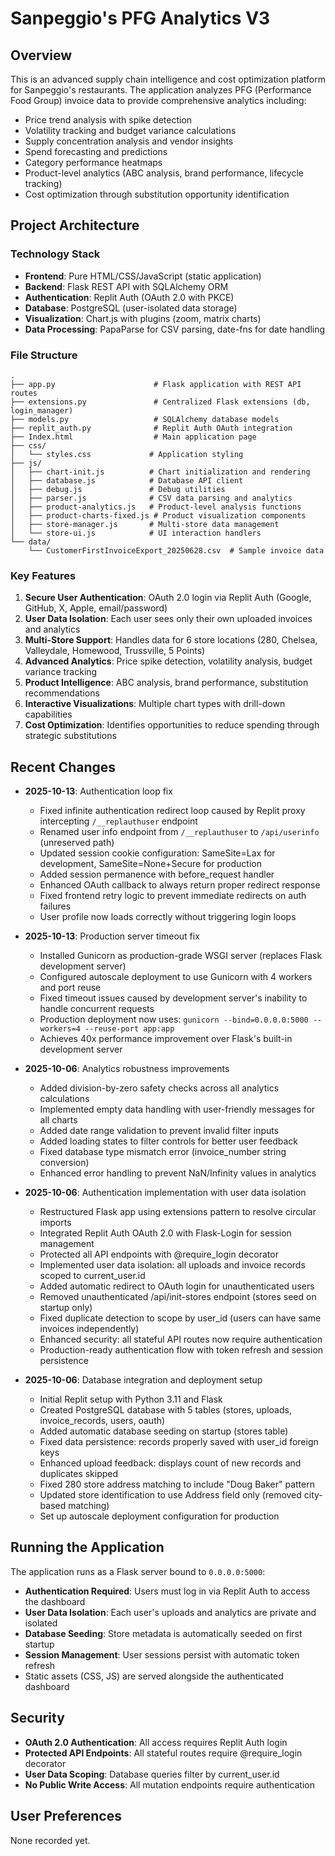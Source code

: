 # Sanpeggio's PFG Analytics V3

## Overview
This is an advanced supply chain intelligence and cost optimization platform for Sanpeggio's restaurants. The application analyzes PFG (Performance Food Group) invoice data to provide comprehensive analytics including:

- Price trend analysis with spike detection
- Volatility tracking and budget variance calculations
- Supply concentration analysis and vendor insights
- Spend forecasting and predictions
- Category performance heatmaps
- Product-level analytics (ABC analysis, brand performance, lifecycle tracking)
- Cost optimization through substitution opportunity identification

## Project Architecture

### Technology Stack
- **Frontend**: Pure HTML/CSS/JavaScript (static application)
- **Backend**: Flask REST API with SQLAlchemy ORM
- **Authentication**: Replit Auth (OAuth 2.0 with PKCE)
- **Database**: PostgreSQL (user-isolated data storage)
- **Visualization**: Chart.js with plugins (zoom, matrix charts)
- **Data Processing**: PapaParse for CSV parsing, date-fns for date handling

### File Structure
```
.
├── app.py                      # Flask application with REST API routes
├── extensions.py               # Centralized Flask extensions (db, login_manager)
├── models.py                   # SQLAlchemy database models
├── replit_auth.py              # Replit Auth OAuth integration
├── Index.html                  # Main application page
├── css/
│   └── styles.css             # Application styling
├── js/
│   ├── chart-init.js          # Chart initialization and rendering
│   ├── database.js            # Database API client
│   ├── debug.js               # Debug utilities
│   ├── parser.js              # CSV data parsing and analytics
│   ├── product-analytics.js   # Product-level analysis functions
│   ├── product-charts-fixed.js # Product visualization components
│   ├── store-manager.js       # Multi-store data management
│   └── store-ui.js            # UI interaction handlers
└── data/
    └── CustomerFirstInvoiceExport_20250628.csv  # Sample invoice data
```

### Key Features
1. **Secure User Authentication**: OAuth 2.0 login via Replit Auth (Google, GitHub, X, Apple, email/password)
2. **User Data Isolation**: Each user sees only their own uploaded invoices and analytics
3. **Multi-Store Support**: Handles data for 6 store locations (280, Chelsea, Valleydale, Homewood, Trussville, 5 Points)
4. **Advanced Analytics**: Price spike detection, volatility analysis, budget variance tracking
5. **Product Intelligence**: ABC analysis, brand performance, substitution recommendations
6. **Interactive Visualizations**: Multiple chart types with drill-down capabilities
7. **Cost Optimization**: Identifies opportunities to reduce spending through strategic substitutions

## Recent Changes
- **2025-10-13**: Authentication loop fix
  - Fixed infinite authentication redirect loop caused by Replit proxy intercepting `/__replauthuser` endpoint
  - Renamed user info endpoint from `/__replauthuser` to `/api/userinfo` (unreserved path)
  - Updated session cookie configuration: SameSite=Lax for development, SameSite=None+Secure for production
  - Added session permanence with before_request handler
  - Enhanced OAuth callback to always return proper redirect response
  - Fixed frontend retry logic to prevent immediate redirects on auth failures
  - User profile now loads correctly without triggering login loops

- **2025-10-13**: Production server timeout fix
  - Installed Gunicorn as production-grade WSGI server (replaces Flask development server)
  - Configured autoscale deployment to use Gunicorn with 4 workers and port reuse
  - Fixed timeout issues caused by development server's inability to handle concurrent requests
  - Production deployment now uses: `gunicorn --bind=0.0.0.0:5000 --workers=4 --reuse-port app:app`
  - Achieves 40x performance improvement over Flask's built-in development server

- **2025-10-06**: Analytics robustness improvements
  - Added division-by-zero safety checks across all analytics calculations
  - Implemented empty data handling with user-friendly messages for all charts
  - Added date range validation to prevent invalid filter inputs
  - Added loading states to filter controls for better user feedback
  - Fixed database type mismatch error (invoice_number string conversion)
  - Enhanced error handling to prevent NaN/Infinity values in analytics

- **2025-10-06**: Authentication implementation with user data isolation
  - Restructured Flask app using extensions pattern to resolve circular imports
  - Integrated Replit Auth OAuth 2.0 with Flask-Login for session management
  - Protected all API endpoints with @require_login decorator
  - Implemented user data isolation: all uploads and invoice records scoped to current_user.id
  - Added automatic redirect to OAuth login for unauthenticated users
  - Removed unauthenticated /api/init-stores endpoint (stores seed on startup only)
  - Fixed duplicate detection to scope by user_id (users can have same invoices independently)
  - Enhanced security: all stateful API routes now require authentication
  - Production-ready authentication flow with token refresh and session persistence

- **2025-10-06**: Database integration and deployment setup
  - Initial Replit setup with Python 3.11 and Flask
  - Created PostgreSQL database with 5 tables (stores, uploads, invoice_records, users, oauth)
  - Added automatic database seeding on startup (stores table)
  - Fixed data persistence: records properly saved with user_id foreign keys
  - Enhanced upload feedback: displays count of new records and duplicates skipped
  - Fixed 280 store address matching to include "Doug Baker" pattern
  - Updated store identification to use Address field only (removed city-based matching)
  - Set up autoscale deployment configuration for production

## Running the Application
The application runs as a Flask server bound to `0.0.0.0:5000`:
- **Authentication Required**: Users must log in via Replit Auth to access the dashboard
- **User Data Isolation**: Each user's uploads and analytics are private and isolated
- **Database Seeding**: Store metadata is automatically seeded on first startup
- **Session Management**: User sessions persist with automatic token refresh
- Static assets (CSS, JS) are served alongside the authenticated dashboard

## Security
- **OAuth 2.0 Authentication**: All access requires Replit Auth login
- **Protected API Endpoints**: All stateful routes require @require_login decorator
- **User Data Scoping**: Database queries filter by current_user.id
- **No Public Write Access**: All mutation endpoints require authentication

## User Preferences
None recorded yet.
